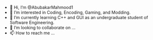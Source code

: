 - 👋 Hi, I’m @AbubakarMahmood1
- 👀 I’m interested in Coding, Encoding, Gaming, and Modding.
- 🌱 I’m currently learning C++ and GUI as an undergraduate student of Software Engineering.
- 💞️ I’m looking to collaborate on ...
- 📫 How to reach me ...

<!---
AbubakarMahmood1/AbubakarMahmood1 is a ✨ special ✨ repository because its `README.md` (this file) appears on your GitHub profile.
You can click the Preview link to take a look at your changes.
--->
